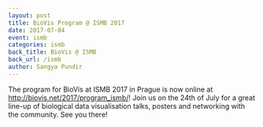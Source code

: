 ```yaml
---
layout: post
title: BioVis Program @ ISMB 2017
date: 2017-07-04
event: ismb
categories: ismb
back_title: BioVis @ ISMB
back_url: /ismb
author: Sangya Pundir
---
```


The program for BioVis at ISMB 2017 in Prague is now online at http://biovis.net/2017/program_ismb/! Join us on the 24th of July for a great line-up of biological data visualisation talks, posters and networking with the community. See you there!
